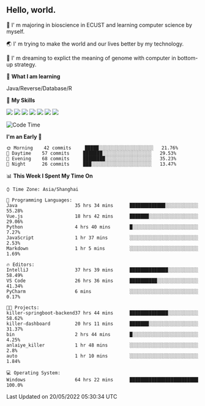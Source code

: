 ## Hello, world.

🏫 I' m majoring in bioscience in ECUST and learning computer science by myself.

🌏 I' m trying to make the world and our lives better by my technology.

🧬 I' m dreaming to explict the meaning of genome with computer in bottom-up strategy.

🔡 **What I am learning**

Java/Reverse/Database/R

🌟 **My Skills**

![](https://img.shields.io/badge/-Python-FFD43B?logo=python&labelColor=306998&logoColor=FFF)
![](https://img.shields.io/badge/-Linux-000000?logo=Linux&logoColor=fff)
![](https://img.shields.io/badge/-Docker-FFF?logo=Docker&labelColor=2496ED&logoColor=fff)
![](https://img.shields.io/badge/-Java-f89820?logo=java&labelColor=5382a1&logoColor=fff)
![](https://img.shields.io/badge/-MySQL-00758F?logo=mysql&labelColor=F29111&logoColor=FFF)
![](https://img.shields.io/badge/-Vue-34495E?logo=vue.js&labelColor=41B883&logoColor=FFF)
![](https://img.shields.io/badge/-SpringBoot-FFF?logo=SpringBoot&labelColor=6DB33F&logoColor=FFF)

<!--START_SECTION:waka-->
![Code Time](http://img.shields.io/badge/Code%20Time-210%20hrs%2030%20mins-blue)

**I'm an Early 🐤** 

```text
🌞 Morning    42 commits     █████░░░░░░░░░░░░░░░░░░░░   21.76% 
🌆 Daytime    57 commits     ███████░░░░░░░░░░░░░░░░░░   29.53% 
🌃 Evening    68 commits     ████████░░░░░░░░░░░░░░░░░   35.23% 
🌙 Night      26 commits     ███░░░░░░░░░░░░░░░░░░░░░░   13.47%

```


📊 **This Week I Spent My Time On** 

```text
⌚︎ Time Zone: Asia/Shanghai

💬 Programming Languages: 
Java                     35 hrs 34 mins      █████████████░░░░░░░░░░░░   55.28% 
Vue.js                   18 hrs 42 mins      ███████░░░░░░░░░░░░░░░░░░   29.06% 
Python                   4 hrs 40 mins       █░░░░░░░░░░░░░░░░░░░░░░░░   7.27% 
JavaScript               1 hr 37 mins        ░░░░░░░░░░░░░░░░░░░░░░░░░   2.53% 
Markdown                 1 hr 5 mins         ░░░░░░░░░░░░░░░░░░░░░░░░░   1.69%

🔥 Editors: 
IntelliJ                 37 hrs 39 mins      ██████████████░░░░░░░░░░░   58.49% 
VS Code                  26 hrs 36 mins      ██████████░░░░░░░░░░░░░░░   41.34% 
PyCharm                  6 mins              ░░░░░░░░░░░░░░░░░░░░░░░░░   0.17%

🐱‍💻 Projects: 
killer-springboot-backend37 hrs 44 mins      ██████████████░░░░░░░░░░░   58.62% 
killer-dashboard         20 hrs 11 mins      ███████░░░░░░░░░░░░░░░░░░   31.37% 
bin                      2 hrs 44 mins       █░░░░░░░░░░░░░░░░░░░░░░░░   4.25% 
anlaiye_killer           1 hr 48 mins        ░░░░░░░░░░░░░░░░░░░░░░░░░   2.8% 
auto                     1 hr 10 mins        ░░░░░░░░░░░░░░░░░░░░░░░░░   1.84%

💻 Operating System: 
Windows                  64 hrs 22 mins      █████████████████████████   100.0%

```


 Last Updated on 20/05/2022 05:30:34 UTC
<!--END_SECTION:waka-->


<!--
**Shigure19/Shigure19** is a ✨ _special_ ✨ repository because its `README.md` (this file) appears on your GitHub profile.

Here are some ideas to get you started:

- 🔭 I’m currently working on ...
- 🌱 I’m currently learning ...
- 👯 I’m looking to collaborate on ...
- 🤔 I’m looking for help with ...
- 💬 Ask me about ...
- 📫 How to reach me: ...
- 😄 Pronouns: ...
- ⚡ Fun fact: ...
-->
